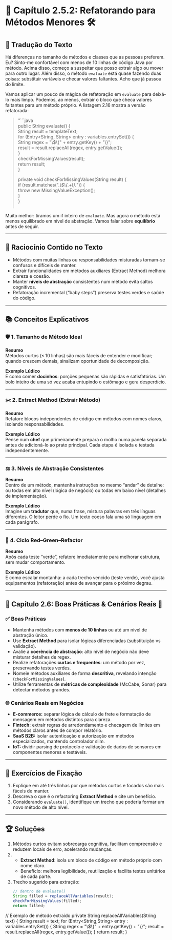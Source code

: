 # 📘 Capítulo 2.5.2: Refatorando para Métodos Menores 🛠️

## 📝 Tradução do Texto

Há diferenças no tamanho de métodos e classes que as pessoas preferem. Eu? Sinto-me confortável com menos de 10 linhas de código Java por método. Acima disso, começo a suspeitar que posso extrair algo ou mover para outro lugar. Além disso, o método `evaluate` está quase fazendo duas coisas: substituir variáveis e checar valores faltantes. Acho que já passou do limite.

Vamos aplicar um pouco de mágica de refatoração em `evaluate` para deixá-lo mais limpo. Podemos, ao menos, extrair o bloco que checa valores faltantes para um método próprio. A listagem 2.16 mostra a versão refatorada:

> "```java  
> public String evaluate() {  
>    String result = templateText;  
>    for (Entry<String, String> entry : variables.entrySet()) {  
>        String regex = "\\$\\{" + entry.getKey() + "\\}";  
>        result = result.replaceAll(regex, entry.getValue());  
>    }  
>    checkForMissingValues(result);  
>    return result;  
> }  
>  
> private void checkForMissingValues(String result) {  
>    if (result.matches(".*\\$\\{.+\\}.*")) {  
>        throw new MissingValueException();  
>    }  
> }  
> ```"

Muito melhor: tiramos um if inteiro de `evaluate`. Mas agora o método está menos equilibrado em nível de abstração. Vamos falar sobre **equilíbrio** antes de seguir.

---

## 🧠 Raciocínio Contido no Texto

- Métodos com muitas linhas ou responsabilidades misturadas tornam-se confusos e difíceis de manter.  
- Extrair funcionalidades em métodos auxiliares (Extract Method) melhora clareza e coesão.  
- Manter **níveis de abstração** consistentes num método evita saltos cognitivos.  
- Refatoração incremental (“baby steps”) preserva testes verdes e saúde do código.

---

## 📚 Conceitos Explicativos

### 🛡️ 1. Tamanho de Método Ideal  
**Resumo**  
Métodos curtos (≤ 10 linhas) são mais fáceis de entender e modificar; quando crescem demais, sinalizam oportunidade de decomposição.

**Exemplo Lúdico**  
É como comer **docinhos**: porções pequenas são rápidas e satisfatórias. Um bolo inteiro de uma só vez acaba entupindo o estômago e gera desperdício.

---

### ✂️ 2. Extract Method (Extrair Método)  
**Resumo**  
Refatore blocos independentes de código em métodos com nomes claros, isolando responsabilidades.

**Exemplo Lúdico**  
Pense num **chef** que primeiramente prepara o molho numa panela separada antes de adicioná-lo ao prato principal. Cada etapa é isolada e testada independentemente.

---

### ⚖️ 3. Níveis de Abstração Consistentes  
**Resumo**  
Dentro de um método, mantenha instruções no mesmo “andar” de detalhe: ou todas em alto nível (lógica de negócio) ou todas em baixo nível (detalhes de implementação).

**Exemplo Lúdico**  
Imagine um **tradutor** que, numa frase, mistura palavras em três línguas diferentes. O leitor perde o fio. Um texto coeso fala uma só linguagem em cada parágrafo.

---

### 🔄 4. Ciclo Red–Green–Refactor  
**Resumo**  
Após cada teste “verde”, refatore imediatamente para melhorar estrutura, sem mudar comportamento.

**Exemplo Lúdico**  
É como escalar montanha: a cada trecho vencido (teste verde), você ajusta equipamentos (refatoração) antes de avançar para o próximo degrau.

---

## 💼 Capítulo 2.6: Boas Práticas & Cenários Reais 🌟

### ✅ Boas Práticas

- Mantenha métodos com **menos de 10 linhas** ou até um nível de abstração único.  
- Use **Extract Method** para isolar lógicas diferenciadas (substituição vs validação).  
- Avalie a **coerência de abstração**: alto nível de negócio não deve misturar detalhes de regex.  
- Realize refatorações **curtas e frequentes**: um método por vez, preservando testes verdes.  
- Nomeie métodos auxiliares de forma **descritiva**, revelando intenção (`checkForMissingValues`).  
- Utilize ferramentas de **métricas de complexidade** (McCabe, Sonar) para detectar métodos grandes.

### 🌐 Cenários Reais em Negócios

- **E-commerce:** separar lógica de cálculo de frete e formatação de mensagem em métodos distintos para clareza.  
- **Fintech:** extrair regras de arredondamento e checagem de limites em métodos claros antes de compor relatório.  
- **SaaS B2B:** isolar autenticação e autorização em métodos especializados, mantendo controlador slim.  
- **IoT:** dividir parsing de protocolo e validação de dados de sensores em componentes menores e testáveis.

---

## 📝 Exercícios de Fixação

1. Explique em até três linhas por que métodos curtos e focados são mais fáceis de manter.  
2. Descreva o que é o refactoring **Extract Method** e cite um benefício.  
3. Considerando `evaluate()`, identifique um trecho que poderia formar um novo método de alto nível.

---

## 🏆 Soluções

1. Métodos curtos evitam sobrecarga cognitiva, facilitam compreensão e reduzem locais de erro, acelerando mudanças.  
2.  
   - **Extract Method**: isola um bloco de código em método próprio com nome claro.  
   - Benefício: melhora legibilidade, reutilização e facilita testes unitários de cada parte.  
3. Trecho sugerido para extração:  
   ```java
   // dentro de evaluate()
   String filled = replaceAllVariables(result);
   checkForMissingValues(filled);
   return filled;
// Exemplo de método extraído
private String replaceAllVariables(String text) {
    String result = text;
    for (Entry<String,String> entry : variables.entrySet()) {
        String regex = "\\$\\{" + entry.getKey() + "\\}";
        result = result.replaceAll(regex, entry.getValue());
    }
    return result;
}
